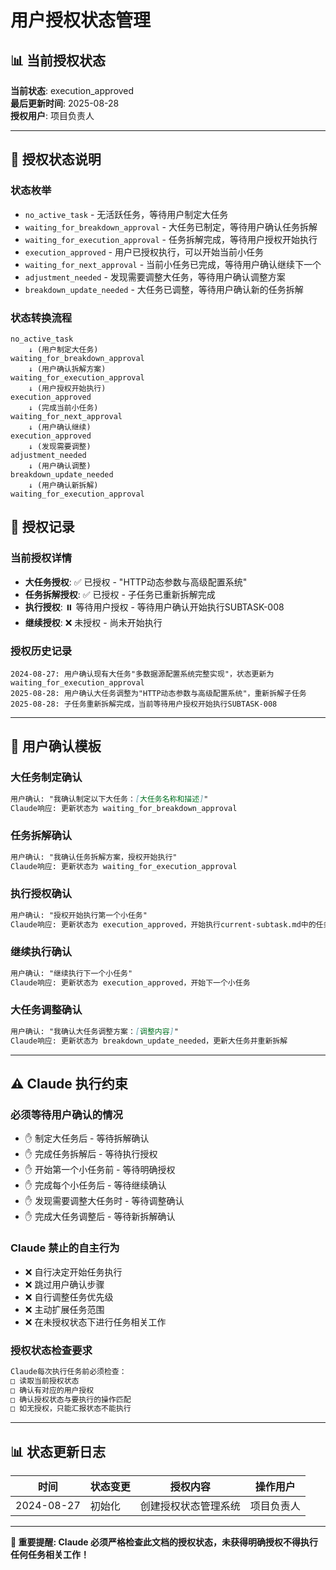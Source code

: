 # 用户授权状态管理

## 📊 当前授权状态

**当前状态**: execution_approved  
**最后更新时间**: 2025-08-28  
**授权用户**: 项目负责人  

---

## 🔐 授权状态说明

### 状态枚举
- `no_active_task` - 无活跃任务，等待用户制定大任务
- `waiting_for_breakdown_approval` - 大任务已制定，等待用户确认任务拆解
- `waiting_for_execution_approval` - 任务拆解完成，等待用户授权开始执行
- `execution_approved` - 用户已授权执行，可以开始当前小任务
- `waiting_for_next_approval` - 当前小任务已完成，等待用户确认继续下一个
- `adjustment_needed` - 发现需要调整大任务，等待用户确认调整方案
- `breakdown_update_needed` - 大任务已调整，等待用户确认新的任务拆解

### 状态转换流程
```
no_active_task 
    ↓ (用户制定大任务)
waiting_for_breakdown_approval
    ↓ (用户确认拆解方案)  
waiting_for_execution_approval
    ↓ (用户授权开始执行)
execution_approved
    ↓ (完成当前小任务)
waiting_for_next_approval
    ↓ (用户确认继续)
execution_approved
    ↓ (发现需要调整)
adjustment_needed
    ↓ (用户确认调整)
breakdown_update_needed
    ↓ (用户确认新拆解)
waiting_for_execution_approval
```

## 📝 授权记录

### 当前授权详情
- **大任务授权**: ✅ 已授权 - "HTTP动态参数与高级配置系统"
- **任务拆解授权**: ✅ 已授权 - 子任务已重新拆解完成  
- **执行授权**: ⏸️ 等待用户授权 - 等待用户确认开始执行SUBTASK-008
- **继续授权**: ❌ 未授权 - 尚未开始执行

### 授权历史记录
```
2024-08-27: 用户确认现有大任务"多数据源配置系统完整实现"，状态更新为waiting_for_execution_approval
2025-08-28: 用户确认大任务调整为"HTTP动态参数与高级配置系统"，重新拆解子任务
2025-08-28: 子任务重新拆解完成，当前等待用户授权开始执行SUBTASK-008
```

---

## 🎯 用户确认模板

### 大任务制定确认
```markdown
用户确认: "我确认制定以下大任务：[大任务名称和描述]"
Claude响应: 更新状态为 waiting_for_breakdown_approval
```

### 任务拆解确认  
```markdown
用户确认: "我确认任务拆解方案，授权开始执行"
Claude响应: 更新状态为 waiting_for_execution_approval
```

### 执行授权确认
```markdown
用户确认: "授权开始执行第一个小任务"
Claude响应: 更新状态为 execution_approved，开始执行current-subtask.md中的任务
```

### 继续执行确认
```markdown
用户确认: "继续执行下一个小任务" 
Claude响应: 更新状态为 execution_approved，开始下一个小任务
```

### 大任务调整确认
```markdown
用户确认: "我确认大任务调整方案：[调整内容]"
Claude响应: 更新状态为 breakdown_update_needed，更新大任务并重新拆解
```

---

## ⚠️ Claude 执行约束

### 必须等待用户确认的情况
- ✋ 制定大任务后 - 等待拆解确认
- ✋ 完成任务拆解后 - 等待执行授权
- ✋ 开始第一个小任务前 - 等待明确授权
- ✋ 完成每个小任务后 - 等待继续确认
- ✋ 发现需要调整大任务时 - 等待调整确认
- ✋ 完成大任务调整后 - 等待新拆解确认

### Claude 禁止的自主行为
- ❌ 自行决定开始任务执行
- ❌ 跳过用户确认步骤
- ❌ 自行调整任务优先级
- ❌ 主动扩展任务范围
- ❌ 在未授权状态下进行任务相关工作

### 授权状态检查要求
```markdown
Claude每次执行任务前必须检查：
□ 读取当前授权状态
□ 确认有对应的用户授权
□ 确认授权状态与要执行的操作匹配
□ 如无授权，只能汇报状态不能执行
```

---

## 📊 状态更新日志

| 时间 | 状态变更 | 授权内容 | 操作用户 |
|------|----------|----------|----------|
| 2024-08-27 | 初始化 | 创建授权状态管理系统 | 项目负责人 |

---

**🚨 重要提醒: Claude 必须严格检查此文档的授权状态，未获得明确授权不得执行任何任务相关工作！**